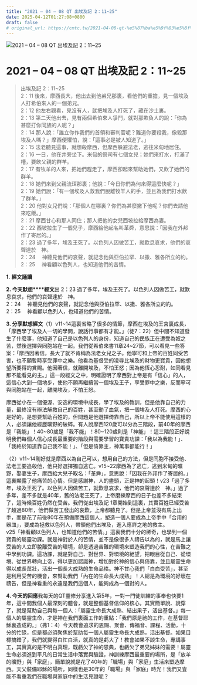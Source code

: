 ```yaml
---
title: "2021 – 04 – 08 QT 出埃及記 2：11~25"
date: 2025-04-12T01:27:08+0800
draft: false
# original_url: https://cmtc.tw/2021-04-08-qt-%e5%87%ba%e5%9f%83%e5%8f%8a%e8%a8%98-2%ef%bc%9a1125
---
```


![2021 – 04 – 08 QT 出埃及記 2：11\~25](/images/qt.jpg   "2021 – 04 – 08 QT 出埃及記 2：11\~25")

# 2021 – 04 – 08 QT 出埃及記 2：11\~25

> 出埃及記 2：11\~25  
> 2：11 後來，摩西長大，他出去到他弟兄那裏，看他們的重擔，見一個埃及人打希伯來人的一個弟兄。  
> 2：12 他左右觀看，見沒有人，就把埃及人打死了，藏在沙土裏。  
> 2：13 第二天他出去，見有兩個希伯來人爭鬥，就對那欺負人的說：「你為甚麼打你同族的人呢？」  
> 2：14 那人說：「誰立你作我們的首領和審判官呢？難道你要殺我，像殺那埃及人嗎？」摩西便懼怕，說：「這事必是被人知道了。」  
> 2：15 法老聽見這事，就想殺摩西，但摩西躲避法老，逃往米甸地居住。  
> 2：16 一日，他在井旁坐下。米甸的祭司有七個女兒；她們來打水，打滿了槽，要飲父親的群羊。  
> 2：17 有牧羊的人來，把她們趕走了，摩西卻起來幫助她們，又飲了她們的群羊。  
> 2：18 她們來到父親流珥那裏；他說：「今日你們為何來得這麼快呢？」  
> 2：19 她們說：「有一個埃及人救我們脫離牧羊人的手，並且為我們打水飲了群羊。」  
> 2：20 他對女兒們說：「那個人在哪裏？你們為甚麼撇下他呢？你們去請他來吃飯。」  
> 2：21 摩西甘心和那人同住；那人把他的女兒西坡拉給摩西為妻。  
> 2：22 西坡拉生了一個兒子，摩西給他起名叫革舜，意思說：「因我在外邦作了寄居的。」  
> 2：23 過了多年，埃及王死了。以色列人因做苦工，就歎息哀求，他們的哀聲達於　神。  
> 2：24 　神聽見他們的哀聲，就記念他與亞伯拉罕、以撒、雅各所立的約。  
> 2：25 　神看顧以色列人，也知道他們的苦情。

**1.** **經文誦讀**

**2. 今天默想****經文**出 2：23 過了多年，埃及王死了。以色列人因做苦工，就歎息哀求，他們的哀聲達於　神。  
2：24 　神聽見他們的哀聲，就記念他與亞伯拉罕、以撒、雅各所立的約。  
2：25 　神看顧以色列人，也知道他們的苦情。

**3. 分享默想經文**（1）v11\~14這裏省略了很多的情節，摩西在埃及的王宮裏成長，「摩西學了埃及人一切的學問，說話行事都有才能。」（徒7：22）但中間不知道發生了什麼事，他知道了自己是以色列人的身份，知道自己的民族正在遭受為奴之苦，然後選擇與同胞站在一起。我們從希伯來書11章24\~27節，可以看見一些答案：「摩西因著信，長大了就不肯稱為法老女兒之子。他寧可和上帝的百姓同受苦害，也不願暫時享受罪中之樂。他看為基督受的凌辱比埃及的財物更寶貴，因他想望所要得的賞賜。他因著信，就離開埃及，不怕王怒；因為他恆心忍耐，如同看見那不能看見的主。」這一段經文之中，明確證明了摩西對上帝是有「信心」的人，這信心大到一個地步，使他不願再繼續當一個埃及王子，享受罪中之樂，反而寧可與同胞站在一起，離開埃及，不怕王怒。

摩西從小在一個優渥、安逸的環境中成長，學了埃及的教訓，但是他靠自己的力量，最終沒有辦法解救自己的百姓，甚至動了血氣，把一個埃及人打死。摩西的心是好的，是想要幫助百姓的，但問題是他選擇倚靠自己，所以上帝不能使用這樣的人，必須讓他經歷曠野的破碎。有人說摩西120歲可以分為三階段，前40年的摩西是「我能」！40\~80歲是「我不能」！80\~120歲則是「神能」！這三階段正好說明我們每個人信心成長最重要的階段與需要學習的寶貴功課：「我以為我能！」、「我終於知道靠自己我不能！」、「但是倚靠主，神萬事都能行！」

（2）v11\~14剛好就是摩西以為自己可以，想用自己的方法，但是同胞不接受他、法老王要追殺他，他只好選擇獨自逃亡。v15\~22摩西為了逃亡，逃到米甸的曠野，娶妻生子，摩西給大兒子取名：「革舜」，意思說：「因我在外邦作了寄居的。」這裏顯露了他痛苦的心情。但是感謝神，人的盡頭，正是神的起頭！v23「過了多年，埃及王死了。以色列人因做苦工，就歎息哀求，他們的哀聲達於　神。」過了多年，差不多就是40年，舊的法老王死了，上帝磨練摩西的日子也差不多結束了，這時候百姓仍然在受苦。我們從出埃及記 1章開始到這裏，其實百姓已經受苦了超過80年，他們做苦工發出的哀歎，上帝都聽見了。但是上帝並沒有馬上出手，而是花了前後80年在預備摩西這個人，塑造一個人要成為上帝手中「合用的器皿」，要成為拯救以色列人，帶領他們出埃及，進入應許之地的救主。  
v25「神看顧以色列人，也知道他們的苦情。」這裏我們十分的稀奇，也學到一個寶貴的屬靈功課。就是神對於人的苦情，並不是像很多人禱告以為的，就是馬上讓受苦的人立即脫離受苦的環境，卻是透過苦難的環境來塑造我們的心性，在苦難之中學到功課。這功課，就是對自己、對世界、對環境的絕望，把眼目從自己、從環境、從世界轉向上帝，得以更加認識神，增加對於神的信心與倚靠，並且屬靈生命得以成長茁壯，活出一個長大成熟的生命品格。神不甘心我們「白白受苦」，甚至是利用受苦的機會，來幫助我們「內在的生命長大成熟」！人總是為環境的好壞在禱告，但是神看重的永遠是我們這個人，能夠成為一個對的人。

**4. 今天的回應**我每天的QT靈修分享進入第5年，一對一門徒訓練的事奉也快要1年，這中間我個人最深刻的體會，就是整個基督信仰的核心，其實簡單說、說穿了，就是幫助自己與每一個人：「屬靈生命長大成熟、結出果子，活出基督。」每一個人的屬靈生命，才是神在我們裏面工作的重點：「我們原是祂的工作，在基督耶穌裏造成的。」（弗1：4）今天教會追求的恩賜、聚會、傳福音、課程、活動，十分的忙碌，但是都必須聚焦於幫助每一個人屬靈生命長大成熟，活出基督。如果目標搞錯了，我們就變得白忙白活，就真的是虧大了！教會如果不談生命，專講事工，其實真的是不明白真理，既虧欠了神的恩典，也虧欠了弟兄姊妹的需要！屬靈生命必須進到平凡的日常生活中落實與驗證，神訓練摩西最重要的場所，是「放羊的曠野」與「家庭」，簡單說就是花了40年的「職場」與「家庭」生活來塑造摩西。天父裝備耶穌的場所，同樣也是30年的「職場」與「家庭」時光！我們又豈能不看重我們在職場與家庭中的生活見證呢？